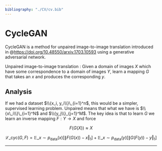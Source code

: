 ```yaml
---
bibliography: "./CV/cv.bib"
---
```


# CycleGAN

CycleGAN is a method for unpaired image-to-image translation introduced in @https://doi.org/10.48550/arxiv.1703.10593 using a generative adversarial network. 

Unpaired image-to-image translation
: Given a domain of images $X$ which have some correspondence to a domain of images $Y$, learn a mapping $G$ that takes an $x$ and produces the corresponding $y$.

## Analysis

If we had a dataset $\\{x_i, y_i\\}\_{i=1}^n$, this would be a simpler, supervised learning problem. Unpaired means that what we have is $\\{x\_i\\}\_{i=1}^N$ and $\\{y_j\\}_{j=1}^M$. The key idea is that to learn $G$ we learn an inverse mapping $F: Y \to X$ and force

$$
F(G(X)) \approx X \tag{Cycle Consistency}
$$

$$
\mathcal{L}\_{\text{cyc}}(G, F) = \mathbb{E}\_{x \sim p_{\text{data}}(x)}\big[ \lVert F(G(x)) - x \Vert_1  \big] + \mathbb{E}\_{x \sim p_{\text{data}}(y)}\big[ \lVert G(F(y)) - y \Vert_1  \big]
$$

---